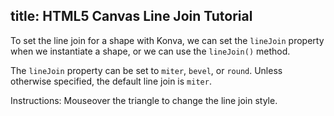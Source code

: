 title: HTML5 Canvas Line Join Tutorial
---

To set the line join for a shape with Konva, we can set the `lineJoin` property when we instantiate a shape, or we can use the `lineJoin()` method.

The `lineJoin` property can be set to `miter`, `bevel`, or `round`.  Unless otherwise specified, the default line join is `miter`.

Instructions: Mouseover the triangle to change the line join style.

<!-- {% iframe /downloads/code/styling/Line_Join.html %} -->

<!-- {% include_code Konva Line Join Demo styling/Line_Join.html %} -->